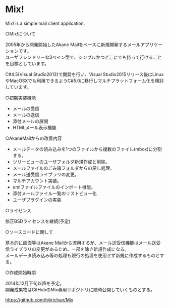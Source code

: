 Mix!
===

Mix! is a simple mail client application.

○Mix!について

2005年から開発開始したAkane Mailをベースに新規開発するメールアプリケーションです。  
ユーザフレンドリーな3ペイン型で、シンプルかつどこにでも持って行けることを目標としています。  

C#4.5(Visual Studio2013)で開発を行い、Visual Studio2015リリース後はLinuxやMacOSXでも利用できるようC#5.0に移行しマルチプラットフォーム化を検討しています。

○初期実装機能

* メールの受信
* メールの送信
* 添付メールの展開
* HTMLメール表示機能

○AkaneMailからの改善内容

* メールデータの読み込みを1つのファイルから複数のファイル(mbox)に分割する。
* ツリービューのユーザフォルダ新規作成と削除。
* メールファイルのごみ箱フォルダからの戻し処理。
* メール送受信ライブラリの変更。
* マルチアカウント実装。
* emlファイルファイルのインポート機能。
* 添付メールファイル一覧のリストビュー化
* ユーザプラグインの実装

○ライセンス

修正BSDライセンスを継続(予定)

○ソースコードに関して

基本的に画面等はAkane Mailから流用するが、メール送受信機能はメール送受信ライブラリの変更があるため、一部を除き新規作成になる。  
メールデータ読み込み等の処理も現行の処理を使用せず新規に作成するものとする。

○作成開始時期

2014年12月下旬以降を予定。  
開発成果物はGitHubのMix専用リポジトリに随時公開していくものとする。

https://github.com/hijirichan/Mix
